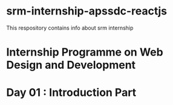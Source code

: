 # srm-internship-apssdc-reactjs
This respository contains info about srm internship
# Internship Programme on Web Design and Development
# Day  01 : Introduction Part

